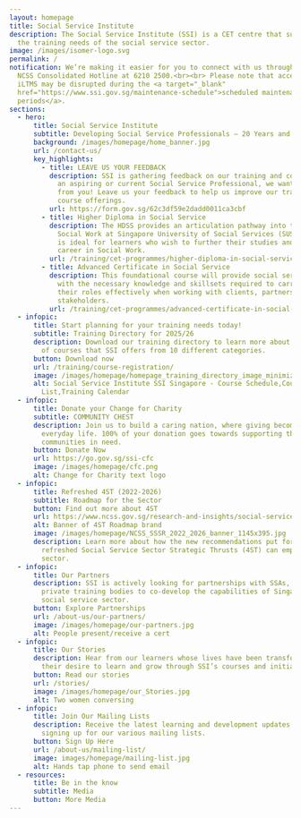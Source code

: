 ```yaml
---
layout: homepage
title: Social Service Institute
description: The Social Service Institute (SSI) is a CET centre that supports
  the training needs of the social service sector.
image: /images/isomer-logo.svg
permalink: /
notification: We’re making it easier for you to connect with us through our new
  NCSS Consolidated Hotline at 6210 2500.<br><br> Please note that access to the
  iLTMS may be disrupted during the <a target="_blank"
  href="https://www.ssi.gov.sg/maintenance-schedule">scheduled maintenance
  periods</a>.
sections:
  - hero:
      title: Social Service Institute
      subtitle: Developing Social Service Professionals – 20 Years and Beyond
      background: /images/homepage/home_banner.jpg
      url: /contact-us/
      key_highlights:
        - title: LEAVE US YOUR FEEDBACK
          description: SSI is gathering feedback on our training and courses. If you are
            an aspiring or current Social Service Professional, we want to hear
            from you! Leave us your feedback to help us improve our training and
            course offerings.
          url: https://form.gov.sg/62c3df59e2dadd0011ca3cbf
        - title: Higher Diploma in Social Service
          description: The HDSS provides an articulation pathway into the Bachelor of
            Social Work at Singapore University of Social Services (SUSS). This
            is ideal for learners who wish to further their studies and pursue a
            career in Social Work.
          url: /training/cet-programmes/higher-diploma-in-social-service/
        - title: Advanced Certificate in Social Service
          description: This foundational course will provide social service professionals
            with the necessary knowledge and skillsets required to carry out
            their roles effectively when working with clients, partners and
            stakeholders.
          url: /training/cet-programmes/advanced-certificate-in-social-service/
  - infopic:
      title: Start planning for your training needs today!
      subtitle: Training Directory for 2025/26
      description: Download our training directory to learn more about the broad range
        of courses that SSI offers from 10 different categories.
      button: Download now
      url: /training/course-registration/
      image: /images/homepage/homepage_training_directory_image_minimized.jpg
      alt: Social Service Institute SSI Singapore - Course Schedule,Course
        List,Training Calendar
  - infopic:
      title: Donate your Change for Charity
      subtitle: COMMUNITY CHEST
      description: Join us to build a caring nation, where giving becomes a part of
        everyday life. 100% of your donation goes towards supporting the
        communities in need.
      button: Donate Now
      url: https://go.gov.sg/ssi-cfc
      image: /images/homepage/cfc.png
      alt: Change for Charity text logo
  - infopic:
      title: Refreshed 4ST (2022-2026)
      subtitle: Roadmap for the Sector
      button: Find out more about 4ST
      url: https://www.ncss.gov.sg/research-and-insights/social-service-sector-strategic-roadmap-4st
      alt: Banner of 4ST Roadmap brand
      image: /images/homepage/NCSS_SSSR_2022_2026_banner_1145x395.jpg
      description: Learn more about how the new recommendations put forth by the
        refreshed Social Service Sector Strategic Thrusts (4ST) can empower our
        sector.
  - infopic:
      title: Our Partners
      description: SSI is actively looking for partnerships with SSAs, NPOs, IHLs and
        private training bodies to co-develop the capabilities of Singapore’s
        social service sector.
      button: Explore Partnerships
      url: /about-us/our-partners/
      image: /images/homepage/our-partners.jpg
      alt: People present/receive a cert
  - infopic:
      title: Our Stories
      description: Hear from our learners whose lives have been transformed through
        their desire to learn and grow through SSI’s courses and initiatives.
      button: Read our stories
      url: /stories/
      image: /images/homepage/our_Stories.jpg
      alt: Two women conversing
  - infopic:
      title: Join Our Mailing Lists
      description: Receive the latest learning and development updates from SSI by
        signing up for our various mailing lists.
      button: Sign Up Here
      url: /about-us/mailing-list/
      image: images/homepage/mailing-list.jpg
      alt: Hands tap phone to send email
  - resources:
      title: Be in the know
      subtitle: Media
      button: More Media
---
```

